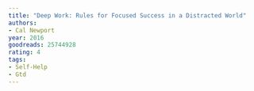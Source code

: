 ```yaml
---
title: "Deep Work: Rules for Focused Success in a Distracted World"
authors:
- Cal Newport
year: 2016
goodreads: 25744928
rating: 4
tags:
- Self-Help
- Gtd
---
```

